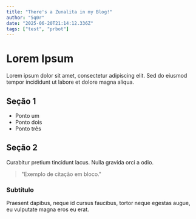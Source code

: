 ```yaml
---
title: "There's a Zunalita in my Blog!"
author: "5q0r"
date: "2025-06-20T21:14:12.336Z"
tags: ["test", "prbot"]
---
```


# Lorem Ipsum

Lorem ipsum dolor sit amet, consectetur adipiscing elit. Sed do eiusmod tempor incididunt ut labore et dolore magna aliqua.

## Seção 1

- Ponto um
- Ponto dois
- Ponto três

## Seção 2

Curabitur pretium tincidunt lacus. Nulla gravida orci a odio.

> "Exemplo de citação em bloco."

### Subtítulo

Praesent dapibus, neque id cursus faucibus, tortor neque egestas augue, eu vulputate magna eros eu erat.
